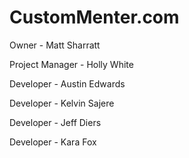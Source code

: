 # CustomMenter.com

Owner - Matt Sharratt

Project Manager - Holly White

Developer - Austin Edwards

Developer - Kelvin Sajere

Developer - Jeff Diers

Developer - Kara Fox  
